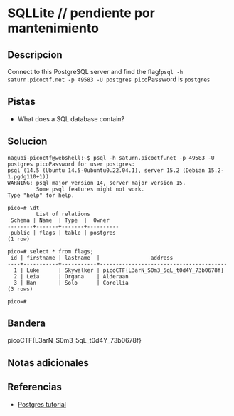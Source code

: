 # SQLLite // pendiente por mantenimiento
## Descripcion
Connect to this PostgreSQL server and find the flag!`psql -h saturn.picoctf.net -p 49583 -U postgres pico`Password is `postgres`
## Pistas
- What does a SQL database contain?
## Solucion
```
nagubi-picoctf@webshell:~$ psql -h saturn.picoctf.net -p 49583 -U postgres picoPassword for user postgres: 
psql (14.5 (Ubuntu 14.5-0ubuntu0.22.04.1), server 15.2 (Debian 15.2-1.pgdg110+1))
WARNING: psql major version 14, server major version 15.
         Some psql features might not work.
Type "help" for help.

pico=# \dt
         List of relations
 Schema | Name  | Type  |  Owner   
--------+-------+-------+----------
 public | flags | table | postgres
(1 row)

pico=# select * from flags;
 id | firstname | lastname  |                address                 
----+-----------+-----------+----------------------------------------
  1 | Luke      | Skywalker | picoCTF{L3arN_S0m3_5qL_t0d4Y_73b0678f}
  2 | Leia      | Organa    | Alderaan
  3 | Han       | Solo      | Corellia
(3 rows)

pico=# 

```

## Bandera

picoCTF{L3arN_S0m3_5qL_t0d4Y_73b0678f}

## Notas adicionales

## Referencias
- [Postgres tutorial](https://www.postgresqltutorial.com/postgresql-administration/postgresql-show-tables/#:~:text=Use%20the%20%5Cdt%20or%20%5Cdt%2B,from%20the%20pg_catalog.pg_tables%20catalog.)